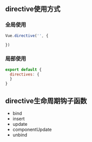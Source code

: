 ## directive使用方式
### 全局使用
```javascript
Vue.directive('', {

})
```
### 局部使用
```javascript
export default {
  directives: {
  }
}
```

## directive生命周期钩子函数
- bind 
- insert
- update
- componentUpdate
- unbind
